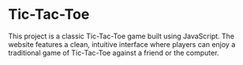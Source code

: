 # Tic-Tac-Toe
This project is a classic Tic-Tac-Toe game built using JavaScript. The website features a clean, intuitive interface where players can enjoy a traditional game of Tic-Tac-Toe against a friend or the computer. 
